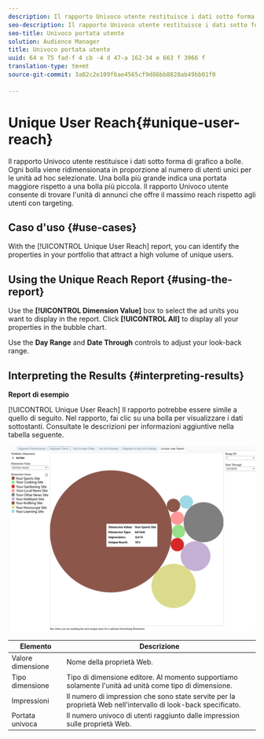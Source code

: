 ```yaml
---
description: Il rapporto Univoco utente restituisce i dati sotto forma di grafico a bolle. Ogni bolla viene ridimensionata in proporzione al numero di utenti unici per le unità ad hoc selezionate. Una bolla più grande indica una portata maggiore rispetto a una bolla più piccola. Il rapporto Univoco utente consente di trovare l'unità di annunci che offre il massimo reach rispetto agli utenti con targeting.
seo-description: Il rapporto Univoco utente restituisce i dati sotto forma di grafico a bolle. Ogni bolla viene ridimensionata in proporzione al numero di utenti unici per le unità ad hoc selezionate. Una bolla più grande indica una portata maggiore rispetto a una bolla più piccola. Il rapporto Univoco utente consente di trovare l'unità di annunci che offre il massimo reach rispetto agli utenti con targeting.
seo-title: Univoco portata utente
solution: Audience Manager
title: Univoco portata utente
uuid: 64 e 75 fad-f 4 cb -4 d 47-a 162-34 e 663 f 3966 f
translation-type: tm+mt
source-git-commit: 3a02c2e109f6ae4565cf9d86bb8828ab49bb01f0

---
```



# Unique User Reach{#unique-user-reach}

Il rapporto Univoco utente restituisce i dati sotto forma di grafico a bolle. Ogni bolla viene ridimensionata in proporzione al numero di utenti unici per le unità ad hoc selezionate. Una bolla più grande indica una portata maggiore rispetto a una bolla più piccola. Il rapporto Univoco utente consente di trovare l'unità di annunci che offre il massimo reach rispetto agli utenti con targeting.

## Caso d'uso {#use-cases}

With the [!UICONTROL Unique User Reach] report, you can identify the properties in your portfolio that attract a high volume of unique users.

## Using the Unique Reach Report {#using-the-report}

Use the **[!UICONTROL Dimension Value]** box to select the ad units you want to display in the report. Click **[!UICONTROL All]** to display all your properties in the bubble chart.

Use the **Day Range** and **Date Through** controls to adjust your look-back range.

## Interpreting the Results {#interpreting-results}

**Report di esempio**

[!UICONTROL Unique User Reach] Il rapporto potrebbe essere simile a quello di seguito. Nel rapporto, fai clic su una bolla per visualizzare i dati sottostanti. Consultate le descrizioni per informazioni aggiuntive nella tabella seguente.

![](assets/publisher_unique_user_reach.png)

| Elemento | Descrizione |
|--- |--- |
| Valore dimensione | Nome della proprietà Web. |
| Tipo dimensione | Tipo di dimensione editore. Al momento supportiamo solamente l'unità ad unità come tipo di dimensione. |
| Impressioni | Il numero di impression che sono state servite per la proprietà Web nell'intervallo di look-back specificato. |
| Portata univoca | Il numero univoco di utenti raggiunto dalle impression sulle proprietà Web. |